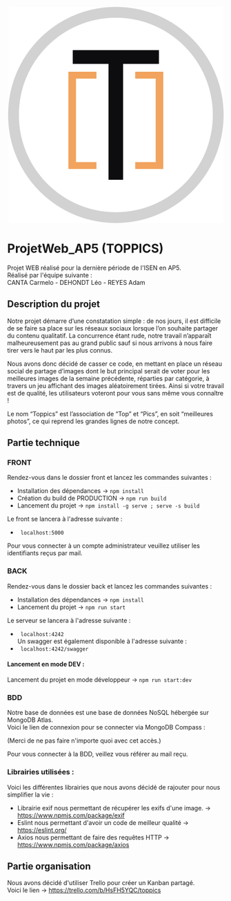 <p align="center">
  <img src="/docs/rendu/logo.png">
</p>

# ProjetWeb_AP5 (TOPPICS)
Projet WEB réalisé pour la dernière période de l'ISEN en AP5.  <br/>
Réalisé par l'équipe suivante : <br/>
CANTA Carmelo - DEHONDT Léo - REYES Adam

## Description du projet
Notre projet démarre d’une constatation simple : de nos jours, il est difficile de se faire sa place sur les réseaux sociaux lorsque l’on souhaite partager du contenu qualitatif. La concurrence étant rude, notre travail n’apparaît malheureusement pas au grand public sauf si nous arrivons à nous faire tirer vers le haut par les plus connus.

Nous avons donc décidé de casser ce code, en mettant en place un réseau social de partage d’images dont le but principal serait de voter pour les meilleures images de la semaine précédente, réparties par catégorie, à travers un jeu affichant des images aléatoirement tirées. Ainsi si votre travail est de qualité, les utilisateurs voteront pour vous sans même vous connaître !

Le nom “Toppics” est l’association de “Top” et “Pics”, en soit “meilleures photos”, ce qui reprend les grandes lignes de notre concept.

## Partie technique
### FRONT
Rendez-vous dans le dossier front et lancez les commandes suivantes : 

* Installation des dépendances -> `npm install`
* Création du build de PRODUCTION -> `npm run build`
* Lancement du projet -> `npm install -g serve ; serve -s build`

Le front se lancera à l'adresse suivante :  <br/>
* ` localhost:5000`

Pour vous connecter à un compte administrateur veuillez utiliser les identifiants reçus par mail.

### BACK
Rendez-vous dans le dossier back et lancez les commandes suivantes : 

* Installation des dépendances -> `npm install`
* Lancement du projet -> `npm run start`

Le serveur se lancera à l'adresse suivante :  <br/>

* ` localhost:4242`  <br/>
Un swagger est également disponible à l'adresse suivante :  <br/>
* ` localhost:4242/swagger`
 
#### Lancement en mode DEV :
Lancement du projet en mode développeur -> `npm run start:dev`

### BDD

Notre base de données est une base de données NoSQL hébergée sur MongoDB Atlas. <br/>
Voici le lien de connexion pour se connecter via MongoDB Compass :

(Merci de ne pas faire n'importe quoi avec cet accès.)

Pour vous connecter à la BDD, veillez vous référer au mail reçu.

### Librairies utilisées :

Voici les différentes librairies que nous avons décidé de rajouter pour nous simplifier la vie :
* Librairie exif nous permettant de récupérer les exifs d'une image. -> https://www.npmjs.com/package/exif
* Eslint nous permettant d'avoir un code de meilleur qualité -> https://eslint.org/
* Axios nous permettant de faire des requêtes HTTP -> https://www.npmjs.com/package/axios

## Partie organisation

Nous avons décidé d'utiliser Trello pour créer un Kanban partagé. <br/>
Voici le lien -> https://trello.com/b/HsFH5YQC/toppics
